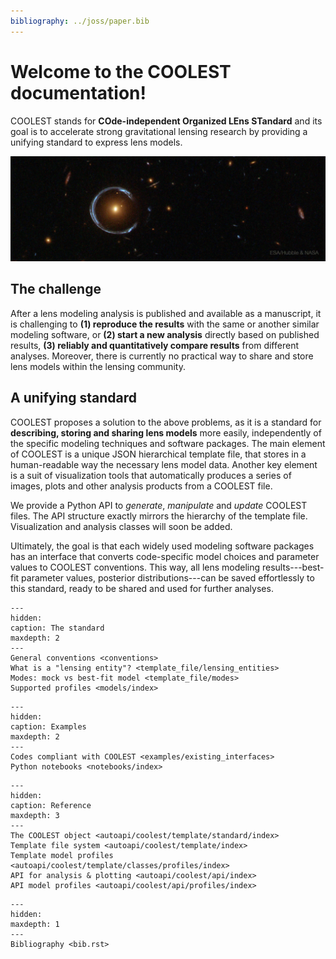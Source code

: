 ```yaml
---
bibliography: ../joss/paper.bib
---
```


# Welcome to the COOLEST documentation!

COOLEST stands for **COde-independent Organized LEns STandard** and its goal is to accelerate strong gravitational lensing research by providing a unifying standard to express lens models.

![The Cosmic Horseshoe strong gravitational lens observed with HST](_static/cosmic_horeshoe_nasa_esa_hubble.jpg)

<!--
```{warning}
This documentation is currently in progress, so expect changes in the following weeks!
```
-->

## The challenge

After a lens modeling analysis is published and available as a manuscript, it is challenging to **(1) reproduce the results** with the same or another similar modeling software, or **(2) start a new analysis** directly based on published results, **(3) reliably and quantitatively compare results** from different analyses. Moreover, there is currently no practical way to share and store lens models within the lensing community.

## A unifying standard

COOLEST proposes a solution to the above problems, as it is a standard for **describing, storing and sharing lens models** more easily, independently of the specific modeling techniques and software packages. The main element of COOLEST is a unique JSON hierarchical template file, that stores in a human-readable way the necessary lens model data. Another key element is a suit of visualization tools that automatically produces a series of images, plots and other analysis products from a COOLEST file.

We provide a Python API to *generate*, *manipulate* and *update* COOLEST files. The API structure exactly mirrors the hierarchy of the template file. Visualization and analysis classes will soon be added.

Ultimately, the goal is that each widely used modeling software packages has an interface that converts code-specific model choices and parameter values to COOLEST conventions. This way, all lens modeling results---best-fit parameter values, posterior distributions---can be saved effortlessly to this standard, ready to be shared and used for further analyses.

```{toctree}
---
hidden:
caption: The standard
maxdepth: 2
---
General conventions <conventions>
What is a "lensing entity"? <template_file/lensing_entities>
Modes: mock vs best-fit model <template_file/modes>
Supported profiles <models/index>
```

```{toctree}
---
hidden:
caption: Examples
maxdepth: 2
---
Codes compliant with COOLEST <examples/existing_interfaces>
Python notebooks <notebooks/index>
```

```{toctree}
---
hidden:
caption: Reference
maxdepth: 3
---
The COOLEST object <autoapi/coolest/template/standard/index>
Template file system <autoapi/coolest/template/index>
Template model profiles <autoapi/coolest/template/classes/profiles/index>
API for analysis & plotting <autoapi/coolest/api/index>
API model profiles <autoapi/coolest/api/profiles/index>
```

```{toctree}
---
hidden:
maxdepth: 1
---
Bibliography <bib.rst>
```
